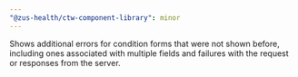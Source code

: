 ```yaml
---
"@zus-health/ctw-component-library": minor
---
```


Shows additional errors for condition forms that were not shown before, including ones associated with multiple fields and failures with the request or responses from the server.

